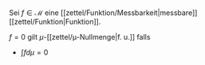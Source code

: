 Sei $f \in \mathcal{M}$ eine [[zettel/Funktion/Messbarkeit|messbare]] [[zettel/Funktion|Funktion]].

$f = 0$ gilt $\mu$-[[zettel/μ-Nullmenge|f. u.]] falls
- $\int f d\mu = 0$